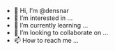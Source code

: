 - 👋 Hi, I’m @densnar
- 👀 I’m interested in ...
- 🌱 I’m currently learning ...
- 💞️ I’m looking to collaborate on ...
- 📫 How to reach me ...

<!---
densnar/densnar is a ✨ special ✨ repository because its `README.md` (this file) appears on your GitHub profile.
You can click the Preview link to take a look at your changes.
--->
